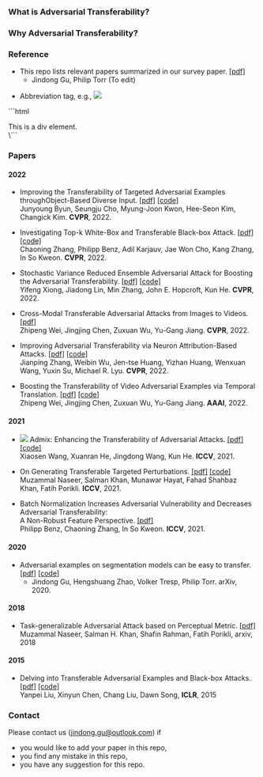 
### What is Adversarial Transferability?

### Why Adversarial Transferability?


### Reference
- This repo lists relevant papers summarized in our survey paper.
  [[pdf]](https://arxiv.org/pdf/2111.11368.pdf)
  - Jindong Gu, Philip Torr (To edit)
 
* Abbreviation tag, e.g., ![](https://img.shields.io/badge/CLIP-CD6155?style=flat-square)

\```html
<div>
    This is a div element.
</div>
\```

### Papers
#### 2022
- Improving the Transferability of Targeted Adversarial Examples throughObject-Based Diverse Input.
  [[pdf]](https://openaccess.thecvf.com/content/CVPR2022/papers/Byun_Improving_the_Transferability_of_Targeted_Adversarial_Examples_Through_Object-Based_Diverse_CVPR_2022_paper.pdf)
  [[code]](https://github.com/dreamflake/ODI)<br />
  Junyoung Byun, Seungju Cho, Myung-Joon Kwon, Hee-Seon Kim, Changick Kim. **CVPR**, 2022. 

- Investigating Top-k White-Box and Transferable Black-box Attack.
  [[pdf]](https://openaccess.thecvf.com/content/CVPR2022/papers/Zhang_Investigating_Top-k_White-Box_and_Transferable_Black-Box_Attack_CVPR_2022_paper.pdf)
  [[code]](https://github.com/ChaoningZhang/Top-k-Transferable-Attack)<br />
  Chaoning Zhang, Philipp Benz, Adil Karjauv, Jae Won Cho, Kang Zhang, In So Kweon. **CVPR**, 2022. 
  
- Stochastic Variance Reduced Ensemble Adversarial Attack for Boosting the Adversarial Transferability.
  [[pdf]](https://openaccess.thecvf.com/content/CVPR2022/papers/Xiong_Stochastic_Variance_Reduced_Ensemble_Adversarial_Attack_for_Boosting_the_Adversarial_CVPR_2022_paper.pdf)
  [[code]](https://github.com/JHL-HUST/SVRE)<br />
  Yifeng Xiong, Jiadong Lin, Min Zhang, John E. Hopcroft, Kun He. **CVPR**, 2022. 
  
 - Cross-Modal Transferable Adversarial Attacks from Images to Videos.
  [[pdf]](https://openaccess.thecvf.com/content/CVPR2022/papers/Wei_Cross-Modal_Transferable_Adversarial_Attacks_From_Images_to_Videos_CVPR_2022_paper.pdf)<br />
  Zhipeng Wei, Jingjing Chen, Zuxuan Wu, Yu-Gang Jiang. **CVPR**, 2022. 
  
 - Improving Adversarial Transferability via Neuron Attribution-Based Attacks.
  [[pdf]](https://openaccess.thecvf.com/content/CVPR2022/papers/Zhang_Improving_Adversarial_Transferability_via_Neuron_Attribution-Based_Attacks_CVPR_2022_paper.pdf)
  [[code]](https://github.com/jpzhang1810/NAA)<br />
  Jianping Zhang, Weibin Wu, Jen-tse Huang, Yizhan Huang, Wenxuan Wang, Yuxin Su, Michael R. Lyu. **CVPR**, 2022. 
  
  - Boosting the Transferability of Video Adversarial Examples via Temporal Translation.
  [[pdf]](https://arxiv.org/pdf/2110.09075.pdf)
  [[code]](https://github.com/zhipeng-wei/TT)<br />
  Zhipeng Wei, Jingjing Chen, Zuxuan Wu, Yu-Gang Jiang. **AAAI**, 2022. 

#### 2021
- ![](https://img.shields.io/badge/CLIP-CD6155?style=flat-square) Admix: Enhancing the Transferability of Adversarial Attacks.
  [[pdf]](https://openaccess.thecvf.com/content/ICCV2021/papers/Wang_Admix_Enhancing_the_Transferability_of_Adversarial_Attacks_ICCV_2021_paper.pdf)
  [[code]](https://github.com/JHL-HUST/Admix)<br />
  Xiaosen Wang, Xuanran He, Jingdong Wang, Kun He. **ICCV**, 2021. 
  
- On Generating Transferable Targeted Perturbations.
  [[pdf]](https://openaccess.thecvf.com/content/ICCV2021/papers/Naseer_On_Generating_Transferable_Targeted_Perturbations_ICCV_2021_paper.pdf)
  [[code]](https://github.com/Muzammal-Naseer/TTP)<br />
  Muzammal Naseer, Salman Khan, Munawar Hayat, Fahad Shahbaz Khan, Fatih Porikli. **ICCV**, 2021. 
  
- Batch Normalization Increases Adversarial Vulnerability and Decreases Adversarial Transferability:  <br />A Non-Robust Feature Perspective.
  [[pdf]](https://openaccess.thecvf.com/content/ICCV2021/papers/Benz_Batch_Normalization_Increases_Adversarial_Vulnerability_and_Decreases_Adversarial_Transferability_A_ICCV_2021_paper.pdf) <br />
  Philipp Benz, Chaoning Zhang, In So Kweon. **ICCV**, 2021. 

#### 2020
- Adversarial examples on segmentation models can be easy to transfer.
  [[pdf]](https://arxiv.org/pdf/2111.11368.pdf)
  [[code]](https://arxiv.org/pdf/2111.11368.pdf)
  - Jindong Gu, Hengshuang Zhao, Volker Tresp, Philip Torr. arXiv, 2020. 

#### 2018
- Task-generalizable Adversarial Attack based on Perceptual Metric.
  [[pdf]](https://arxiv.org/pdf/1811.09020.pdf)<br />
  Muzammal Naseer, Salman H. Khan, Shafin Rahman, Fatih Porikli, arxiv, 2018
  
#### 2015
- Delving into Transferable Adversarial Examples and Black-box Attacks.
  [[pdf]](https://openreview.net/pdf?id=Sys6GJqxl)
  [[code]](https://github.com/sunblaze-ucb/transferability-advdnn-pub)<br />
  Yanpei Liu, Xinyun Chen, Chang Liu, Dawn Song, **ICLR**, 2015


### Contact

Please contact us (jindong.gu@outlook.com) if 
- you would like to add your paper in this repo,
- you find any mistake in this repo, 
- you have any suggestion for this repo. 

